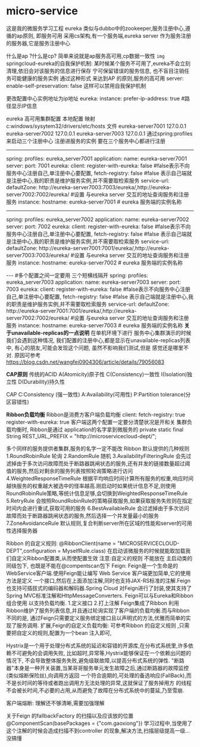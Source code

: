 # micro-service
这是我的微服务学习工程
eureka 类似与dubbo中的zookeeper,服务注册中心,遵循的ap原则, 即服务可用
采用cs架构,有一个服务端,eureka server 作为服务注册的服务器,它是服务注册中心

什么是ap ?什么是cp?
简单来说就是ap服务高可用,cp数据一致性
``img``
springcloud-eureka的自我保护机制:
某时候某个服务不可用了,eureka不会立刻清理,依旧会对该服务的信息进行保存
宁可保留错误的服务信息, 也不盲目注销任务可能健康的服务实例
通过这种形式 来达到AP 的原则,服务的高可用
server:
    enable-self-preservation: false 这样可以禁用自我保护机制

更改配置中心实例地址为ip地址
eureka:
    instance:
      prefer-ip-address: true   #路径显示IP信息


eureka 高可用集群配置
本地配置 映射
c:windows/sysytem32/drivers/etc/hosts
文件
eureka-server7001 127.0.0.1
eureka-server7002 127.0.0.1
eureka-server7003 127.0.0.1
通过spring:profiles 来启动三个注册中心
注册进服务的实例 要在三个服务中心都进行注册

---
spring:
  profiles: eureka_server7001
  application:
    name: eureka-server7001
server:
  port: 7001
eureka:
  client:
    register-with-eureka: false #false表示不向服务中心注册自己,单注册中心要配置,
    fetch-registry: false #false 表示自己端就是注册中心,我的职责是维护服务实例,并不需要取检索服务
    service-url:
      defaultZone: http://eureka-server7003:7003/eureka/,http://eureka-server7002:7002/eureka/ #设置 与eureka server 交互的地址查询服务和注册服务
  instance:
    hostname: eureka-server7001  # eureka 服务端的实例名称



---
spring:
  profiles: eureka_server7002
  application:
    name: eureka-server7002
server:
  port: 7002
eureka:
  client:
    register-with-eureka: false #false表示不向服务中心注册自己,单注册中心要配置,
    fetch-registry: false #false 表示自己端就是注册中心,我的职责是维护服务实例,并不需要取检索服务
    service-url:
      defaultZone: http://eureka-server7001:7001/eureka/,http://eureka-server7003:7003/eureka/ #设置 与eureka server 交互的地址查询服务和注册服务
  instance:
    hostname: eureka-server7002  # eureka 服务端的实例名称

---   #多个配置之间一定要用 三个短横线隔开
spring:
  profiles: eureka_server7003
  application:
    name: eureka-server7003
server:
  port: 7003
eureka:
  client:
    register-with-eureka: false #false表示不向服务中心注册自己,单注册中心要配置,
    fetch-registry: false #false 表示自己端就是注册中心,我的职责是维护服务实例,并不需要取检索服务
    service-url:
      defaultZone: http://eureka-server7001:7001/eureka/,http://eureka-server7002:7002/eureka/ #设置 与eureka server 交互的地址查询服务和注册服务
  instance:
    hostname: eureka-server7003  # eureka 服务端的实例名称
**关于unavailable-replicas的一点说明**
在单机环境下进行 服务中心集群演示的时候 我们会遇到这种情况, 我们配置的注册中心,都是显示在unavailable-replicas列表中,
有心的朋友,可能会发现这个问题, 虽然不影响我们测试,但是 感觉还是哪里不对.
原因可参考 https://blog.csdn.net/wangfei0904306/article/details/79056083 

**CAP原则**
传统的ACID
A(Atomicity)原子性
C(Consistency)一致性
I(Isolation)独立性
D(Durability)持久性

CAP
C:Consistency (强一致性)
A:Availability(可用性)
P:Partition tolerance(分区容错性)
 
 **Ribbon负载均衡**
 Ribbon是消费方客户端负载均衡
 client:
     fetch-registry: true
     register-with-eureka: true
     客户端这两个配置一定要分清楚状况是开和关
 集群负载均衡时, Ribbon是通过 application的名字拿到微服务的
 private static final String REST_URL_PREFIX = "http://microservicecloud-dept/";
 
 多个同样的服务提供者集群,服务的名字一定不能改
 Ribbon 默认提供的几种规则
 1.RoundRobinRule 轮询
 2.RandomRule 随机
 3.AvailabilityFilteringRule 会先过滤掉由于多次访问故障而处于断路器跳闸状态的服务,还有并发的链接数量超过阈值的服务,然后对剩余的服务列表按照轮询策略进行访问
 4.WeightedResponseTimeRule 根据平均响应时间计算所有服务的权重,响应时间越快服务的权重越大被选中的怪率越高.刚启动时如果统计信息不足,则使用RoundRobinRule策略,等统计信息足够,会切换到WeightedResponseTimeRule
 5.RetryRule 会按照RoundRobinRule的策略获取服务,如果获取服务失败则在指定时间内会进行重试,获取可用的服务
 6.BestAvailableRule 会过滤掉由于多次访问故障而处于断路器跳闸状态的服务,然后选择一个并发量最小的服务
 7.ZoneAvoidanceRule 默认规则,复合判断server所在区域的性能和server的可用性选择服务器
 
 Ribbon 的自定义规则:
 @RibbonClient(name = "MICROSERVICECLOUD-DEPT",configuration = MyselfRule.class)
 在启动该微服务的时候就能取加载我们自定义Ribbon配置类,从而使配置生效
 注意:自定义的规则 不能放在 主启动类的同级包下, 也既是不能在@compentscan包下
 Feign:
 Feign是一个生命是的WebService客户端.使用Feign能让编写 Web Service 客户端更加简单,它的使用方法是定义
 一个接口,然后在上面添加注解,同时也支持JAX-RS标准的注解.Feign也支持可插拔式的编码器和解码器.Spring Cloud
 对Feign进行了封装,使其支持了Spring MVC标准注解和HttpMessageConverters. Feign可以与Eureka和Ribbon组合使用
 以支持负载均衡.
  1.定义接口
  2.打上注解
  Feign集成了Ribbon
  利用Ribbon维护了服务列表信息,并且通过轮询实现了客户端的负载均衡.而与Ribbon不同的是,
  通过Feign只需要定义服务绑定接口且以声明式的方法,优雅而简单的实现了服务调用.
  扩展,Feign的自定义负载均衡: 可参考Ribbon 的自定义规则 ,只需要把自定义的规则,配置为一个bean 注入即可,
  
  Hystrix是一个用于处理分布式系统的延迟和容错的开源库,在分布式系统里,许多依赖不可避免的会调用失败,
  比如超时,异常等,Hystrix能够保证在一个依赖出问题的情况下, 不会导致整体服务失败,避免级联故障,以提高分布式系统的弹性.
  "断路器"本身是一种开关装置,当某哥哥服务单元发生故障之后,通过断路器的故障监控(类似熔断保险丝),向调用方返回
  一个符合逾期的,可处理的备选响应(FallBack),而不是长时间的等待或者跑出调用方无法处理的异常,这就保证了服务掉用方
  的线程不会被长时间,不必要的占用,从而避免了故障在分布式系统中的蔓延,乃至雪崩.
  
 客户端熔断:
 理解还不够清晰,需要加强理解
 
 关于Feign 的fallbackFactory 的扫描以及应该放的位置
 @ComponentScan(basePackages = {"com.gaoxiong"})
学习过程中,当使用了 这个注解的时候会造成扫描不到controller 的现象,解决方法,扫描层级提高一级...没搞懂
  